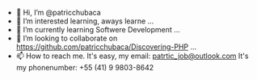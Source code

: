 - 👋 Hi, I’m @patricchubaca
- 👀  I’m interested learning, aways learne ...
- 🌱 I’m currently learning Softwere Development ...
- 💞️ I’m looking to collaborate on https://github.com/patricchubaca/Discovering-PHP ...
- 📫 How to reach me. It's easy, my email: patrtic_job@outlook.com It's my phonenumber: +55 (41) 9 9803-8642

<!---
patricchubaca/patricchubaca is a ✨ special ✨ repository because its `README.md` (this file) appears on your GitHub profile.
You can click the Preview link to take a look at your changes.
--->

